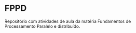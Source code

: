 # FPPD
Repositório com atividades de aula da matéria Fundamentos de Processamento Paralelo e distribuído.
